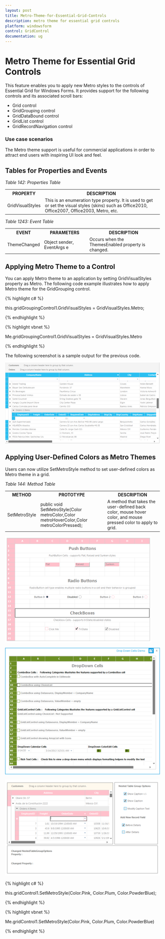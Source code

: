 ```yaml
---
layout: post
title: Metro-Theme-for-Essential-Grid-Controls
description: metro theme for essential grid controls
platform: windowsform
control: GridControl
documentation: ug
---
```


# Metro Theme for Essential Grid Controls

This feature enables you to apply new Metro styles to the controls of Essential Grid for Windows Forms. It provides support for the following controls and its associated scroll bars:

* Grid control
* GridGrouping control
* GridDataBound control
* GridList control
* GridRecordNavigation control

### Use case scenarios

The Metro theme support is useful for commercial applications in order to attract end users with inspiring UI look and feel.

## Tables for Properties and Events

_Table 142: Properties Table_

<table>
<tr>
<th>
PROPERTY</th><th>
DESCRIPTION</th></tr>
<tr>
<td>
GridVisualStyles</td><td>
This is an enumeration type property. It is used to get or set the visual styles (skins) such as Office2010, Office2007, Office2003, Metro, etc.</td></tr>
</table>


_Table 1243: Event Table_

<table>
<tr>
<th>
EVENT</th><th>
PARAMETERS</th><th>
DESCRIPTION</th></tr>
<tr>
<td>
ThemeChanged</td><td>
Object sender, EventArgs e</td><td>
Occurs when the ThemesEnabled property is changed.</td></tr>
</table>


## Applying Metro Theme to a Control

You can apply Metro theme to an application by setting GridVisualStyles property as Metro. The following code example illustrates how to apply Metro theme for the GridGrouping control.

{% highlight c# %}

this.gridGroupingControl1.GridVisualStyles = GridVisualStyles.Metro;

{% endhighlight %}

{% highlight vbnet %}

Me.gridGroupingControl1.GridVisualStyles = GridVisualStyles.Metro

{% endhighlight %}



The following screenshot is a sample output for the previous code.

![](Metro-Theme-for-Essential-Grid-Controls_images/Metro-Theme-for-Essential-Grid-Controls_img1.png)

## Applying User-Defined Colors as Metro Themes

Users can now utilize SetMetroStyle method to set user-defined colors as Metro theme in a grid. 

_Table 144: Method Table_

<table>
<tr>
<th>
METHOD</th><th>
PROTOTYPE</th><th>
DESCRIPTION</th></tr>
<tr>
<td>
SetMetroStyle</td><td>
public void SetMetroStyle(Color metroColor,Color metroHoverColor,Color metroColorPressed);</td><td>
A method that takes the user-defined back color, mouse hover color, and mouse pressed color to apply to grid.</td></tr>
</table>


![](Metro-Theme-for-Essential-Grid-Controls_images/Metro-Theme-for-Essential-Grid-Controls_img2.png)

![](Metro-Theme-for-Essential-Grid-Controls_images/Metro-Theme-for-Essential-Grid-Controls_img3.png)


![](Metro-Theme-for-Essential-Grid-Controls_images/Metro-Theme-for-Essential-Grid-Controls_img4.png)


{% highlight c# %}

this.gridControl1.SetMetroStyle(Color.Pink, Color.Plum, Color.PowderBlue);

{% endhighlight %}

{% highlight vbnet %}

Me.gridControl1.SetMetroStyle(Color.Pink, Color.Plum, Color.PowderBlue)

{% endhighlight %}
